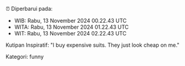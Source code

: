 ⏰ Diperbarui pada:
- WIB: Rabu, 13 November 2024 00.22.43 UTC
- WITA: Rabu, 13 November 2024 01.22.43 UTC
- WIT: Rabu, 13 November 2024 02.22.43 UTC

Kutipan Inspiratif:
"I buy expensive suits. They just look cheap on me."


Kategori: funny

